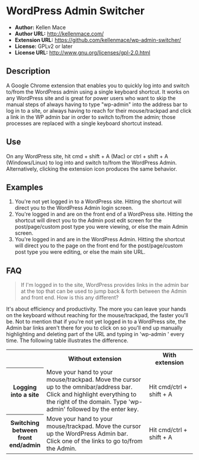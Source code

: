 # WordPress Admin Switcher #

- **Author:** Kellen Mace
- **Author URL:** http://kellenmace.com/
- **Extension URL:** https://github.com/kellenmace/wp-admin-switcher/
- **License:** GPLv2 or later
- **License URL:** http://www.gnu.org/licenses/gpl-2.0.html

## Description ##

A Google Chrome extension that enables you to quickly log into and switch to/from the WordPress admin using a single keyboard shortcut. It works on any WordPress site and is great for power users who want to skip the manual steps of always having to type "wp-admin" into the address bar to log in to a site, or always having to reach for their mouse/trackpad and click a link in the WP admin bar in order to switch to/from the admin; those processes are replaced with a single keyboard shortcut instead.

## Use ##

On any WordPress site, hit cmd + shift + A (Mac) or ctrl + shift + A (Windows/Linux) to log into and switch to/from the WordPress Admin. Alternatively, clicking the extension icon produces the same behavior.

## Examples ##

1. You're not yet logged in to a WordPress site. Hitting the shortcut will direct you to the WordPress Admin login screen.
2. You're logged in and are on the front end of a WordPress site. Hitting the shortcut will direct you to the Admin post edit screen for the post/page/custom post type you were viewing, or else the main Admin screen.
3. You're logged in and are in the WordPress Admin. Hitting the shortcut will direct you to the page on the front end for the post/page/custom post type you were editing, or else the main site URL.

## FAQ ##

> If I'm logged in to the site, WordPress provides links in the admin bar at the top
> that can be used to jump back & forth between the Admin and front end. How is this
> any different?

It's about efficiency and productivity. The more you can leave your hands on the keyboard without reaching for the mouse/trackpad, the faster you'll be. Not to mention that if you're not yet logged in to a WordPress site, the Admin bar links aren't there for you to click on so you'll end up manually highlighting and deleting part of the URL and typing in 'wp-admin <enter>' every time. The following table illustrates the difference.

<table>
    <tr>
        <th style="width: 20%"></th>
        <th style="width: 55%">Without extension</th>
        <th style="width: 25%">With extension</th>
    </tr>
    <tr>
    	<th>Logging into a site</th>
        <td>Move your hand to your mouse/trackpad.
Move the cursor up to the omnibar/address bar.
Click and highlight everything to the right of the domain.
Type 'wp-admin' followed by the enter key.</td>
		<td>Hit cmd/ctrl + shift + A</td>
    </tr>
    <tr>
    	<th>Switching between front end/admin</th>
        <td>Move your hand to your mouse/trackpad.
Move the cursor up the WordPress Admin bar.
Click one of the links to go to/from the Admin.</td>
		<td>Hit cmd/ctrl + shift + A</td>
    </tr>
</table>